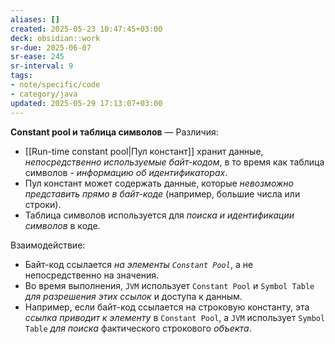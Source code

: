 ```yaml
---
aliases: []
created: 2025-05-23 10:47:45+03:00
deck: obsidian::work
sr-due: 2025-06-07
sr-ease: 245
sr-interval: 9
tags:
- note/specific/code
- category/java
updated: 2025-05-29 17:13:07+03:00
---
```


**Constant pool и таблица символов**
—
Различия:

- [[Run-time constant pool|Пул констант]] хранит данные, *непосредственно используемые байт-кодом*, в то время как таблица символов - *информацию об идентификаторах*.
- Пул констант может содержать данные, которые *невозможно представить прямо в байт-коде* (например, большие числа или строки).
- Таблица символов используется для *поиска и идентификации символов* в коде. 

Взаимодействие:

- Байт-код ссылается *на элементы `Constant Pool`*, а не непосредственно на значения. 
- Во время выполнения, `JVM` использует `Constant Pool` и `Symbol Table` *для разрешения этих ссылок* и доступа к данным. 
- Например, если байт-код ссылается на строковую константу, эта *ссылка приводит к элементу* в `Constant Pool`, а `JVM` использует `Symbol Table` *для поиска* фактического строкового *объекта*.